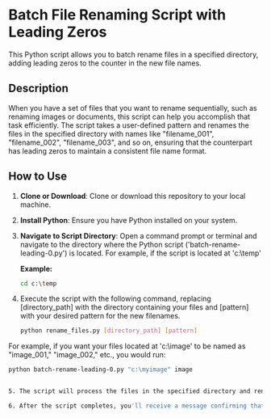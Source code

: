 # Batch File Renaming Script with Leading Zeros

This Python script allows you to batch rename files in a specified directory, adding leading zeros to the counter in the new file names. 

## Description

When you have a set of files that you want to rename sequentially, such as renaming images or documents, this script can help you accomplish that task efficiently. The script takes a user-defined pattern and renames the files in the specified directory with names like "filename_001", "filename_002", "filename_003", and so on, ensuring that the counterpart has leading zeros to maintain a consistent file name format.

## How to Use

1. **Clone or Download**: Clone or download this repository to your local machine.

2. **Install Python**: Ensure you have Python installed on your system.

3. **Navigate to Script Directory**: Open a command prompt or terminal and navigate to the directory where the Python script ('batch-rename-leading-0.py') is located. For example, if the script is located at 'c:\temp'

   **Example:**

   ```bash
   cd c:\temp

4. Execute the script with the following command, replacing [directory_path] with the directory containing your files and [pattern] with your desired pattern for the new filenames.

   ```bash
   python rename_files.py [directory_path] [pattern]

  For example, if you want your files located at 'c:\image' to be named as "image_001," "image_002," etc., you would run:

   ```bash
   python batch-rename-leading-0.py "c:\myimage" image


5. The script will process the files in the specified directory and rename them according to the pattern, adding leading zeros as needed.

6. After the script completes, you'll receive a message confirming that all files have been successfully renamed.



